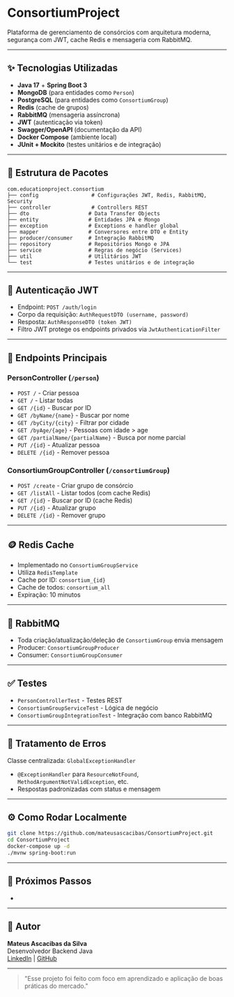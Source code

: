 # ConsortiumProject

Plataforma de gerenciamento de consórcios com arquitetura moderna, segurança com JWT, cache Redis e mensageria com RabbitMQ.

---

## ✨ Tecnologias Utilizadas

- **Java 17** + **Spring Boot 3**
- **MongoDB** (para entidades como `Person`)
- **PostgreSQL** (para entidades como `ConsortiumGroup`)
- **Redis** (cache de grupos)
- **RabbitMQ** (mensageria assíncrona)
- **JWT** (autenticação via token)
- **Swagger/OpenAPI** (documentação da API)
- **Docker Compose** (ambiente local)
- **JUnit + Mockito** (testes unitários e de integração)

---

## 📂 Estrutura de Pacotes

```
com.educationproject.consortium
├── config                 # Configurações JWT, Redis, RabbitMQ, Security
├── controller             # Controllers REST
├── dto                   # Data Transfer Objects
├── entity                # Entidades JPA e Mongo
├── exception             # Exceptions e handler global
├── mapper                # Conversores entre DTO e Entity
├── producer/consumer     # Integração RabbitMQ
├── repository            # Repositórios Mongo e JPA
├── service               # Regras de negócio (Services)
├── util                  # Utilitários JWT
└── test                  # Testes unitários e de integração
```

---

## 🔑 Autenticação JWT

- Endpoint: `POST /auth/login`
- Corpo da requisição: `AuthRequestDTO (username, password)`
- Resposta: `AuthResponseDTO (token JWT)`
- Filtro JWT protege os endpoints privados via `JwtAuthenticationFilter`

---

## 🧰 Endpoints Principais

### PersonController (`/person`)

- `POST /` - Criar pessoa
- `GET /` - Listar todas
- `GET /{id}` - Buscar por ID
- `GET /byName/{name}` - Buscar por nome
- `GET /byCity/{city}` - Filtrar por cidade
- `GET /byAge/{age}` - Pessoas com idade > age
- `GET /partialName/{partialName}` - Busca por nome parcial
- `PUT /{id}` - Atualizar pessoa
- `DELETE /{id}` - Remover pessoa

### ConsortiumGroupController (`/consortiumGroup`)

- `POST /create` - Criar grupo de consórcio
- `GET /listAll` - Listar todos (com cache Redis)
- `GET /{id}` - Buscar por ID (cache Redis)
- `PUT /{id}` - Atualizar grupo
- `DELETE /{id}` - Remover grupo

---

## 🪙 Redis Cache

- Implementado no `ConsortiumGroupService`
- Utiliza `RedisTemplate`
- Cache por ID: `consortium_{id}`
- Cache de todos: `consortium_all`
- Expiração: 10 minutos

---

## 🚀 RabbitMQ

- Toda criação/atualização/deleção de `ConsortiumGroup` envia mensagem
- Producer: `ConsortiumGroupProducer`
- Consumer: `ConsortiumGroupConsumer`

---

## ✅ Testes

- `PersonControllerTest` - Testes REST
- `ConsortiumGroupServiceTest` - Lógica de negócio
- `ConsortiumGroupIntegrationTest` - Integração com banco RabbitMQ

---

## 🚫 Tratamento de Erros

Classe centralizada: `GlobalExceptionHandler`

- `@ExceptionHandler` para `ResourceNotFound`, `MethodArgumentNotValidException`, etc.
- Respostas padronizadas com status e mensagem

---

## ⚙️ Como Rodar Localmente

```bash
git clone https://github.com/mateusascacibas/ConsortiumProject.git
cd ConsortiumProject
docker-compose up -d
./mvnw spring-boot:run
```

---

## 🔮 Próximos Passos

-

---

## 👥 Autor

**Mateus Ascacibas da Silva**\
Desenvolvedor Backend Java\
[LinkedIn](https://www.linkedin.com/in/mateus-ascacibas/) | [GitHub](https://github.com/mateusascacibas)

---

> "Esse projeto foi feito com foco em aprendizado e aplicação de boas práticas do mercado."

